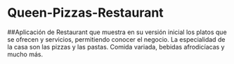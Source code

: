 # Queen-Pizzas-Restaurant
##Aplicación de Restaurant que muestra en su versión inicial los platos que se ofrecen y servicios, permitiendo conocer el negocio. La especialidad de la casa son las pizzas y las pastas.
Comida variada, bebidas afrodicíacas y mucho más.
